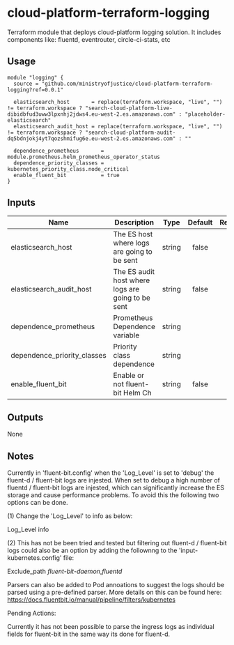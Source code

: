 # cloud-platform-terraform-logging

Terraform module that deploys cloud-platform logging solution. It includes components like: fluentd, eventrouter, circle-ci-stats, etc

## Usage

```hcl
module "logging" {
  source = "github.com/ministryofjustice/cloud-platform-terraform-logging?ref=0.0.1"

  elasticsearch_host       = replace(terraform.workspace, "live", "") != terraform.workspace ? "search-cloud-platform-live-dibidbfud3uww3lpxnhj2jdws4.eu-west-2.es.amazonaws.com" : "placeholder-elasticsearch"
  elasticsearch_audit_host = replace(terraform.workspace, "live", "") != terraform.workspace ? "search-cloud-platform-audit-dq5bdnjokj4yt7qozshmifug6e.eu-west-2.es.amazonaws.com" : ""

  dependence_prometheus       = module.prometheus.helm_prometheus_operator_status
  dependence_priority_classes = kubernetes_priority_class.node_critical
  enable_fluent_bit           = true
}
```

## Inputs

| Name                         | Description                                        | Type | Default | Required |
|------------------------------|----------------------------------------------------|:----:|:-------:|:--------:|
| elasticsearch_host           | The ES host where logs are going to be sent        | string   | false | yes |
| elasticsearch_audit_host     | The ES audit host where logs are going to be sent  | string   | false | no |
| dependence_prometheus        | Prometheus Dependence variable                     | string   |       | yes |
| dependence_priority_classes  | Priority class dependence                          | string   |       | yes |
| enable_fluent_bit            | Enable or not fluent-bit Helm Ch                   | string   | false | yes |




## Outputs

None

## Notes

Currently in 'fluent-bit.config' when the 'Log_Level' is set to 'debug' the fluent-d / fluent-bit logs are injested. When set to debug a high number of fluentd / fluent-bit logs are injested, which can significantly increase the ES storage and cause performance problems. To avoid this the following two options can be done. 

(1) Change the 'Log_Level' to info as below:

Log_Level     info

(2) This has not be been tried and tested but filtering out fluent-d / fluent-bit logs could also be an option by adding the follownng to the 'input-kubernetes.config' file:

Exclude_path     *fluent-bit-daemon*,*fluentd*

Parsers can also be added to Pod annoations to suggest the logs should be parsed using a pre-defined parser. More details on this can be found here:
https://docs.fluentbit.io/manual/pipeline/filters/kubernetes


Pending Actions: 

Currently it has not been possible to parse the ingress logs as individual fields for fluent-bit in the same way its done for fluent-d. 
